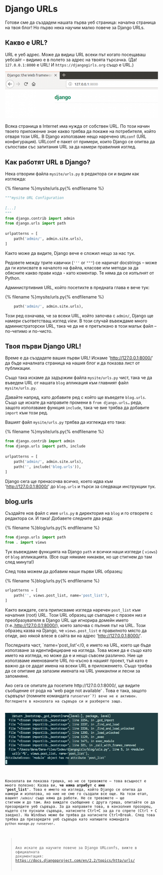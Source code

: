 # Django URLs

Готови сме да създадем нашата първа уеб страница: начална страница на твоя блог! Но първо нека научим малко повече за Django URLs.

## Какво е URL?

URL е уеб адрес. Може да видиш URL всеки път когато посещаваш уебсайт – видимо е в полето за адрес на твоята търсачка. (Да! `127.0.0.1:8000` е URL! И `https://djangogirls.org` също е URL.)

![URL](images/url.png)

Всяка страница в Internet има нужда от собствен URL. По този начин твоето приложение знае какво трябва да покаже на потребителя, който отваря този URL. В Django използваме нещо наречено `URLconf` (URL конфигурация). URLconf е пакет от примери, които Django се опитва да съпостави със запитания URL за да намери правилния изглед.

## Как работят URL в Django?

Нека отворим файла `mysite/urls.py` в редактора си и видим как изглежда:

{% filename %}mysite/urls.py{% endfilename %}

```python
"""mysite URL Configuration

[...]
"""
from django.contrib import admin
from django.urls import path

urlpatterns = [
    path('admin/', admin.site.urls),
]
```

Както може да видите, Django вече е сложил нещо за нас тук.

Редовете между трите кавички (`'''` or `"""`) се наричат docstrings – може да ги изписвате в началото на файла, класове или методи за да обясните какво прави кода - като коментар. Те няма да се изпълнят от Python.

Администртивния URL, който посетихте в предната глава е вече тук:

{% filename %}mysite/urls.py{% endfilename %}

```python
    path('admin/', admin.site.urls),
```

Този ред означава, че за всеки URL, който започва с `admin/`, Django ще намери съответстващ изглед *view*. В този случай въвеждаме много администраторски URL, така че да не е претъпкано в този малък файл – по-четимо и по-чисто.

## Твоя първи Django URL!

Време е да създадете вашия първи URL! Искаме 'http://127.0.0.1:8000/' да бъде началната страница на нашия блог и да показва лист от публикации.

Също така искаме да задържим файла `mysite/urls.py` чист, така че да въведем URL от нашата `blog` апликация към главният файл `mysite/urls.py`.

Давайте напред, като добавите ред с който ще въведете `blog.urls`. Също ще искате да направите промени в `from django.urls…` реда, защото използваме функция `include`, така че вие трябва да добавите `import` към този ред.

Вашият файл `mysite/urls.py` трябва да изглежда ето така:

{% filename %}mysite/urls.py{% endfilename %}

```python
from django.contrib import admin
from django.urls import path, include

urlpatterns = [
    path('admin/', admin.site.urls),
    path('', include('blog.urls')),
]
```

Django сега ще пренасочва всичко, което идва към 'http://127.0.0.1:8000/' до `blog.urls` и търси за следващи инструкции тук.

## blog.urls

Създайте нов файл с име `urls.py` в директория на `blog` и го отворете с редактора си. И така! Добавете следните два реда:

{% filename %}blog/urls.py{% endfilename %}

```python
from django.urls import path
from . import views
```

Тук въвеждаме функцията на Django `path` и всички наши изгледи ( `views`) от `blog` апликацията. (Все още нямаме никакви, но ще стигнем до там след минута!)

След това можем да добавим наши първи URL образец:

{% filename %}blog/urls.py{% endfilename %}

```python
urlpatterns = [
    path('', views.post_list, name='post_list'),
]
```

Както виждате, сега приписваме изгледа наречен `post_list` към началния (root) URL. Този URL образец ще съвпадне с празен низ и преобразувателя в Django URL ще игнорира домейн името (т.е.,http://127.0.0.1:8000/), което започва с пълния път на URL. Този образец казва на Django, че `views.post_list` е правилното място да отиде, ако някой влезе в сайта ви на адрес 'http://127.0.0.1:8000/'.

Последната част, `name='post_list'</0, е името на URL, което ще бъде използване за идентифициране на изгледа. Това може да е също като името на изгледа, но може да е и нещо съвсем различно. Ние ще използваме именованите URL по-късно в нашият проект, тъй като е важно да се дадат имена на всеки URL в приложението. Също трябва да се опитаме да запазим имената на URL униканлни и лесни за запомняне.</p>

<p>Ако сега се опитате да посетите http://127.0.0.1:8000/, ще видите съобщение от рода на 'web page not available' . Това е така, защото сървърът (помните командата <code>runserver`?) вече не е активен. Погледнете в конзолата на сървъра си и разберете защо.

![Error (Грешка)](images/error1.png)

Конзолата ви показва грешка, но не се тревожете – това всъщност е много полезно: Казва ви, **че няма атрибут с име 'post_list'**. Това е името на изгледа, който Django се опитва да намери и използва, но ние не сме го създали все още. На този етап, вашият `/admin/` също няма да работи. Не се тревожете – ще стигнем и до там. Ако виждате съобщение с друга греша, опитайте се да презаредите уеб сървъра. За да направите това, в конзолния прозорец, където сте пуснали сървъра, натиснете Ctrl+C за да го спрете (Ctrl + C заедно). На Windows може би трябва да натиснете Ctrl+Break. След това трябва да презаредите уеб сървъра като напишете командата `python manage.py runserver`.

> Ако искате да научите повече за Django URLconfs, вижте в официалната документация: https://docs.djangoproject.com/en/2.2/topics/http/urls/